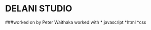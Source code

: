 # DELANI STUDIO

###worked on by  Peter Waithaka
worked with * javascript
            *html
            *css